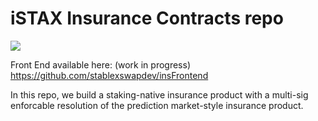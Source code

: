 # iSTAX Insurance Contracts repo

<img src="https://github.com/stablexswapdev/insuranceRepo/raw/main/insurance_preview.png"> 

Front End available here: (work in progress)
https://github.com/stablexswapdev/insFrontend

In this repo, we build a staking-native insurance product with a multi-sig enforcable resolution of the prediction market-style insurance product.
